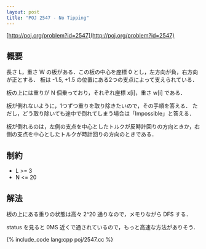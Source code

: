 ```yaml
---
layout: post
title: "POJ 2547 - No Tipping"
---
```

[http://poj.org/problem?id=2547](http://poj.org/problem?id=2547)

## 概要
長さ L，重さ W の板がある．この板の中心を座標 0 とし，左方向が負，右方向が正とする．
板は -1.5, +1.5 の位置にある2つの支点によって支えられている．

板の上には重りが N 個乗っており，それぞれ座標 x[i]，重さ w[i] である．

板が倒れないように，1つずつ重りを取り除きたいので，その手順を答える．
ただし，どう取り除いても途中で倒れてしまう場合は「Impossible」と答える．

板が倒れるのは，左側の支点を中心としたトルクが反時計回りの方向ときか，右側の支点を中心としたトルクが時計回りの方向のときである．

## 制約
- L >= 3
- N <= 20

## 解法
板の上にある重りの状態は高々 2^20 通りなので，メモりながら DFS する．

status を見ると 0MS 近くで通されているので，もっと高速な方法がありそう．

{% include_code lang:cpp poj/2547.cc %}
